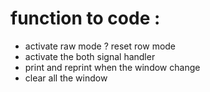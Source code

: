 # function to code :
- activate raw mode ? reset row mode
- activate the both signal handler
- print and reprint when the window change
- clear all the window
